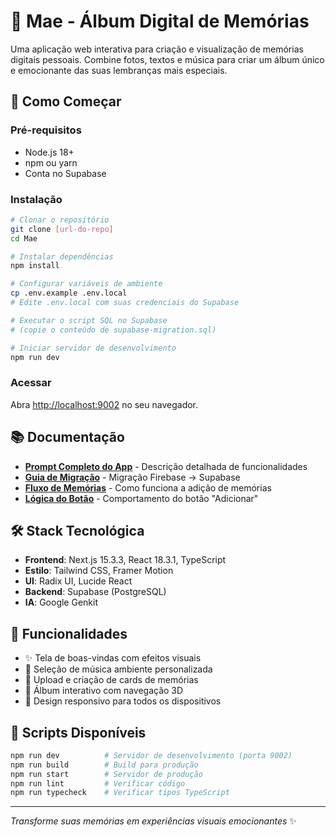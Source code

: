 # 🌟 Mae - Álbum Digital de Memórias

Uma aplicação web interativa para criação e visualização de memórias digitais pessoais. Combine fotos, textos e música para criar um álbum único e emocionante das suas lembranças mais especiais.

## 🚀 Como Começar

### Pré-requisitos
- Node.js 18+ 
- npm ou yarn
- Conta no Supabase

### Instalação

```bash
# Clonar o repositório
git clone [url-do-repo]
cd Mae

# Instalar dependências
npm install

# Configurar variáveis de ambiente
cp .env.example .env.local
# Edite .env.local com suas credenciais do Supabase

# Executar o script SQL no Supabase
# (copie o conteúdo de supabase-migration.sql)

# Iniciar servidor de desenvolvimento
npm run dev
```

### Acessar
Abra [http://localhost:9002](http://localhost:9002) no seu navegador.

## 📚 Documentação

- **[Prompt Completo do App](./PROMPT_APP.md)** - Descrição detalhada de funcionalidades
- **[Guia de Migração](./MIGRATION_GUIDE.md)** - Migração Firebase → Supabase  
- **[Fluxo de Memórias](./FLUXO_MEMORIAS.md)** - Como funciona a adição de memórias
- **[Lógica do Botão](./LOGICA_BOTAO_ADICIONAR.md)** - Comportamento do botão "Adicionar"

## 🛠️ Stack Tecnológica

- **Frontend**: Next.js 15.3.3, React 18.3.1, TypeScript
- **Estilo**: Tailwind CSS, Framer Motion
- **UI**: Radix UI, Lucide React  
- **Backend**: Supabase (PostgreSQL)
- **IA**: Google Genkit

## 📱 Funcionalidades

- ✨ Tela de boas-vindas com efeitos visuais
- 🎵 Seleção de música ambiente personalizada
- 📸 Upload e criação de cards de memórias
- 🎨 Álbum interativo com navegação 3D
- 📱 Design responsivo para todos os dispositivos

## 🎯 Scripts Disponíveis

```bash
npm run dev          # Servidor de desenvolvimento (porta 9002)
npm run build        # Build para produção
npm run start        # Servidor de produção
npm run lint         # Verificar código
npm run typecheck    # Verificar tipos TypeScript
```

---

*Transforme suas memórias em experiências visuais emocionantes* ✨
